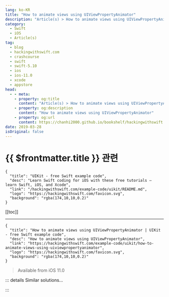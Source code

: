 ```yaml
---
lang: ko-KR
title: "How to animate views using UIViewPropertyAnimator"
description: "Article(s) > How to animate views using UIViewPropertyAnimator"
category:
  - Swift
  - iOS
  - Article(s)
tag: 
  - blog
  - hackingwithswift.com
  - crashcourse
  - swift
  - swift-5.10
  - ios
  - ios-11.0
  - xcode
  - appstore
head:
  - - meta:
    - property: og:title
      content: "Article(s) > How to animate views using UIViewPropertyAnimator"
    - property: og:description
      content: "How to animate views using UIViewPropertyAnimator"
    - property: og:url
      content: https://chanhi2000.github.io/bookshelf/hackingwithswift.com/example-code/uikit/how-to-animate-views-using-uiviewpropertyanimator.html
date: 2019-03-28
isOriginal: false
---
```


# {{ $frontmatter.title }} 관련

```component VPCard
{
  "title": "UIKit - free Swift example code",
  "desc": "Learn Swift coding for iOS with these free tutorials – learn Swift, iOS, and Xcode",
  "link": "/hackingwithswift.com/example-code/uikit/README.md",
  "logo": "https://hackingwithswift.com/favicon.svg",
  "background": "rgba(174,10,10,0.2)"
}
```

[[toc]]

---

```component VPCard
{
  "title": "How to animate views using UIViewPropertyAnimator | UIKit - free Swift example code",
  "desc": "How to animate views using UIViewPropertyAnimator",
  "link": "https://hackingwithswift.com/example-code/uikit/how-to-animate-views-using-uiviewpropertyanimator",
  "logo": "https://hackingwithswift.com/favicon.svg",
  "background": "rgba(174,10,10,0.2)"
}
```

> Available from iOS 11.0

<!-- TODO: 작성 -->

<!--
iOS 10 introduced a new closure-based animation class in the form of `UIViewPropertyAnimator`. Amongst other things, it lets you interactively adjust the position of an animation, making it jump to any point in time that we need – a technique commonly called *scrubbing*. 

To try it yourself, create a new Single View App project targeting iPad, then lock it so that it supports landscape only and use Interface Builder to embed its view controller inside a navigation controller.

To demonstrate animation scrubbing we’re going to create a `UISlider` then fix it to the bottom of our view, spanning the full width.

Open <FontIcon icon="fa-brands fa-swift"/>`ViewController.swift` and add this code to `viewDidLoad()`:

```swift
let slider = UISlider()
slider.translatesAutoresizingMaskIntoConstraints = false
view.addSubview(slider)

slider.bottomAnchor.constraint(equalTo: view.bottomAnchor).isActive = true
slider.widthAnchor.constraint(equalTo: view.widthAnchor).isActive = true
```

When that slider is dragged from left to right, it will count from 0 to 1 and we’re going to use that to manipulate an animation of a red box sliding across the screen.

Add this code to `viewDidLoad()`:

```swift
let redBox = UIView(frame: CGRect(x: -64, y: 0, width: 128, height: 128))
redBox.translatesAutoresizingMaskIntoConstraints = false
redBox.backgroundColor = UIColor.red
redBox.center.y = view.center.y
view.addSubview(redBox)
```

That creates a 128x128 red box, centered vertically and part-way off the left edge of the screen. Even though we’re going to manipulate it elsewhere in the app, we *don’t* need a property for it – `UIViewPropertyAnimator` works using closures, so it will capture the box for us.

Next, add a property for the animator:

```swift
var animator: UIViewPropertyAnimator!
```

We’re going to make the animation move the box from the left to the right, while spinning around and scaling down to nothing. All that will happen over two seconds, with an ease-in-ease-out curve. Add this to the end of `viewDidLoad()`:

```swift
animator = UIViewPropertyAnimator(duration: 2, curve: .easeInOut) { [unowned self, redBox] in
    redBox.center.x = self.view.frame.width
    redBox.transform = CGAffineTransform(rotationAngle: CGFloat.pi).scaledBy(x: 0.001, y: 0.001)
}
```

That doesn’t actually *run* the animation, which is OK for now. Instead, it creates the animation and stores it away in the `animator` property, ready for us to manipulate.

At this point, we have a slider on the screen and a red box too, so we just need to connect it all. When the slider is moved, its `.valueChanged` event will be triggered, and we can add a method to catch that. We can actually feed the slider’s `value` property – the number from 0.0 to 1.0 – directly into the `fractionComplete` property of our `UIViewPropertyAnimator`, which controls how much of the animation has happened, and UIKit will take care of the rest for us.

Add this method to `ViewController`:

```swift
@objc func sliderChanged(_ sender: UISlider) {
    animator.fractionComplete = CGFloat(sender.value)
}
```

To make that get called by the slider, add this to `viewDidLoad()`:

```swift
slider.addTarget(self, action: #selector(sliderChanged), for: .valueChanged)
```

That’s it! We’ve created the user interface, prepared an animation, then connected the slider’s value to the animation’s progress. If you run the app now you’ll see you can drag the slider from left to right and back again to manipulate the box – you literally have exact control over its position in the animation.

If you wanted to make the animation play the traditional way – i.e., without user control – just call its `startAnimation()` method. You can also set `animator.isReversed = true` to force the animation to move backwards, ultimately returning to its starting state.

-->

::: details Similar solutions…

<!--
/example-code/uikit/how-to-make-uiviewpropertyanimator-scrub-with-a-custom-curve-scrubslinearly">How to make UIViewPropertyAnimator scrub with a custom curve: scrubsLinearly 
/example-code/uikit/how-to-animate-views-with-spring-damping-using-animatewithduration">How to animate views with spring damping using animate(withDuration:) 
/example-code/uikit/how-to-animate-views-using-animatewithduration">How to animate views using animate(withDuration:) 
/example-code/uikit/how-to-animate-when-your-size-class-changes-willtransitionto">How to animate when your size class changes: willTransition(to:) 
/example-code/uikit/how-to-animate-a-blur-effect-using-uivisualeffectview">How to animate a blur effect using UIVisualEffectView</a>
-->

:::

